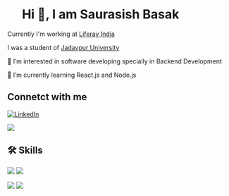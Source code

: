 
#   &nbsp;&nbsp;&nbsp;&nbsp; Hi 👋, I am Saurasish Basak

Currently I'm working at [Liferay India](https://www.liferay.com/)

I was a student of [Jadavpur University](http://www.jaduniv.edu.in/)

👀 I’m interested in software developing specially in Backend Development

🌱 I’m currently learning React.js and Node.js

## Connetct with me

[![LinkedIn](https://img.shields.io/badge/linkedin-%230077B5.svg?style=for-the-badge&logo=linkedin&logoColor=white)](https://www.linkedin.com/in/saurasish-basak/)

<a href="mailto:saurabasak90@gmail.com" target="blank"><img src="https://img.shields.io/badge/Gmail-D14836?style=for-the-badge&logo=gmail&logoColor=white"></a>


## 🛠 Skills
<img src="https://img.shields.io/badge/java-%23ED8B00.svg?style=for-the-badge&logo=java&logoColor=white"> <img src="https://img.shields.io/badge/Python-FFD43B?style=for-the-badge&logo=python&logoColor=blue">

<img src="https://img.shields.io/badge/HTML5-E34F26?style=for-the-badge&logo=html5&logoColor=white"> <img src="https://img.shields.io/badge/JavaScript-323330?style=for-the-badge&logo=javascript&logoColor=F7DF1E">
